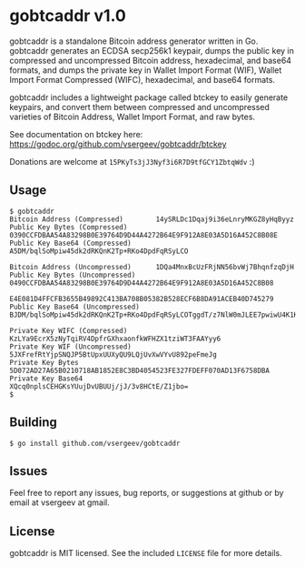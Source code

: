 # gobtcaddr v1.0

gobtcaddr is a standalone Bitcoin address generator written in Go. gobtcaddr
generates an ECDSA secp256k1 keypair, dumps the public key in compressed and
uncompressed Bitcoin address, hexadecimal, and base64 formats, and dumps the
private key in Wallet Import Format (WIF), Wallet Import Format Compressed
(WIFC), hexadecimal, and base64 formats.

gobtcaddr includes a lightweight package called btckey to easily generate
keypairs, and convert them between compressed and uncompressed varieties of
Bitcoin Address, Wallet Import Format, and raw bytes.

See documentation on btckey here: https://godoc.org/github.com/vsergeev/gobtcaddr/btckey

Donations are welcome at `15PKyTs3jJ3Nyf3i6R7D9tfGCY1ZbtqWdv` :)

## Usage

    $ gobtcaddr
    Bitcoin Address (Compressed)        14ySRLDc1Dqaj9i36eLnryMKGZ8yHqByyz
    Public Key Bytes (Compressed)       0390CCFDBAA54A83298B0E39764D9D44A4272B64E9F912A8E03A5D16A452C8B08E
    Public Key Base64 (Compressed)      A5DM/bqlSoMpiw45dk2dRKQnK2Tp+RKo4DpdFqRSyLCO
    
    Bitcoin Address (Uncompressed)      1DQa4MnxBcUzFRjNN56bvWj7BhqnfzqDjH
    Public Key Bytes (Uncompressed)     0490CCFDBAA54A83298B0E39764D9D44A4272B64E9F912A8E03A5D16A452C8B08
                                        E4E081D4FFCFB3655B49892C413BA708B05382B528ECF6B8DA91ACEB40D745279
    Public Key Base64 (Uncompressed)    BJDM/bqlSoMpiw45dk2dRKQnK2Tp+RKo4DpdFqRSyLCOTggdT/z7NlW0mJLEE7pwiwU4K1KOz2uNqRrOtA10Unk=
    
    Private Key WIFC (Compressed)       KzLYa9EcrX5zNyTqiRV4DpfrGXhxaonfkWFHZX1tziWT3FAAYyy6
    Private Key WIF (Uncompressed)      5JXFrefRtYjpSNQJP5BtUpxUUXyQU9LQjUvXwVYvU892peFmeJg
    Private Key Bytes                   5D072AD27A65B0210718AB1852E8C3BD4054523FE327FDEFF070AD13F6758DBA
    Private Key Base64                  XQcq0nplsCEHGKsYUujDvUBUUj/jJ/3v8HCtE/Z1jbo=
    $

## Building

    $ go install github.com/vsergeev/gobtcaddr

## Issues

Feel free to report any issues, bug reports, or suggestions at github or by
email at vsergeev at gmail.

## License

gobtcaddr is MIT licensed. See the included `LICENSE` file for more details.

